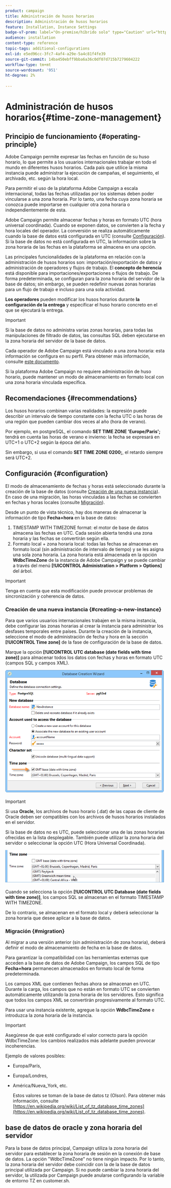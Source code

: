 ```yaml
---
product: campaign
title: Administración de husos horarios
description: Administración de husos horarios
feature: Installation, Instance Settings
badge-v7-prem: label="On-premise/híbrido solo" type="Caution" url="https://experienceleague.adobe.com/docs/campaign-classic/using/installing-campaign-classic/architecture-and-hosting-models/hosting-models-lp/hosting-models.html?lang=es" tooltip="Se aplica solo a implementaciones On-premise e híbridas"
audience: installation
content-type: reference
topic-tags: additional-configurations
exl-id: e5ed96cc-3fc7-4af4-a29e-5a4c81f4fe39
source-git-commit: 14ba450ebff9bba6a36c0df07d715b7279604222
workflow-type: tm+mt
source-wordcount: '951'
ht-degree: 2%

---
```


# Administración de husos horarios{#time-zone-management}



## Principio de funcionamiento {#operating-principle}

Adobe Campaign permite expresar las fechas en función de su huso horario, lo que permite a los usuarios internacionales trabajar en todo el mundo en diferentes husos horarios. Cada país que utilice la misma instancia puede administrar la ejecución de campañas, el seguimiento, el archivado, etc. según la hora local.

Para permitir el uso de la plataforma Adobe Campaign a escala internacional, todas las fechas utilizadas por los sistemas deben poder vincularse a una zona horaria. Por lo tanto, una fecha cuya zona horaria se conozca puede importarse en cualquier otra zona horaria o independientemente de esta.

Adobe Campaign permite almacenar fechas y horas en formato UTC (hora universal coordinada). Cuando se exponen datos, se convierten a la fecha y hora locales del operador. La conversión se realiza automáticamente cuando la base de datos está configurada en UTC (consulte [Configuración](#configuration)). Si la base de datos no está configurada en UTC, la información sobre la zona horaria de las fechas en la plataforma se almacena en una opción.

Las principales funcionalidades de la plataforma en relación con la administración de husos horarios son: importación/exportación de datos y administración de operadores y flujos de trabajo. El **concepto de herencia** está disponible para importaciones/exportaciones o flujos de trabajo. De forma predeterminada, se configuran para la zona horaria del servidor de la base de datos; sin embargo, se pueden redefinir nuevas zonas horarias para un flujo de trabajo e incluso para una sola actividad.

**Los operadores** pueden modificar los husos horarios durante **la configuración de la entrega** y especificar el huso horario concreto en el que se ejecutará la entrega.

>[!IMPORTANT]
>
>Si la base de datos no administra varias zonas horarias, para todas las manipulaciones de filtrado de datos, las consultas SQL deben ejecutarse en la zona horaria del servidor de la base de datos.

Cada operador de Adobe Campaign está vinculado a una zona horaria: esta información se configura en su perfil. Para obtener más información, consulte [este documento](../../platform/using/access-management.md).

Si la plataforma Adobe Campaign no requiere administración de huso horario, puede mantener un modo de almacenamiento en formato local con una zona horaria vinculada específica.

## Recomendaciones {#recommendations}

Los husos horarios combinan varias realidades: la expresión puede describir un intervalo de tiempo constante con la fecha UTC o las horas de una región que pueden cambiar dos veces al año (hora de verano).

Por ejemplo, en postgreSQL, el comando **SET TIME ZONE &#39;Europe/Paris&#39;;** tendrá en cuenta las horas de verano e invierno: la fecha se expresará en UTC+1 o UTC+2 según la época del año.

Sin embargo, si usa el comando **SET TIME ZONE 0200;**, el retardo siempre será UTC+2.

## Configuración {#configuration}

El modo de almacenamiento de fechas y horas está seleccionado durante la creación de la base de datos (consulte [Creación de una nueva instancia](#creating-a-new-instance)). En caso de una migración, las horas vinculadas a las fechas se convierten en fechas y horas locales (consulte [Migración](#migration)).

Desde un punto de vista técnico, hay dos maneras de almacenar la información de tipo **Fecha+hora** en la base de datos:

1. TIMESTAMP WITH TIMEZONE format: el motor de base de datos almacena las fechas en UTC. Cada sesión abierta tendrá una zona horaria y las fechas se convertirán según ella.
1. Formato local + zona horaria local: todas las fechas se almacenan en formato local (sin administración de intervalo de tiempo) y se les asigna una sola zona horaria. La zona horaria está almacenada en la opción **WdbcTimeZone** de la instancia de Adobe Campaign y se puede cambiar a través del menú **[!UICONTROL Administration > Platform > Options]** del árbol.

>[!IMPORTANT]
>
>Tenga en cuenta que esta modificación puede provocar problemas de sincronización y coherencia de datos.

### Creación de una nueva instancia {#creating-a-new-instance}

Para que varios usuarios internacionales trabajen en la misma instancia, debe configurar las zonas horarias al crear la instancia para administrar los desfases temporales entre países. Durante la creación de la instancia, seleccione el modo de administración de fecha y hora en la sección **[!UICONTROL Time zone]** de la fase de configuración de la base de datos.

Marque la opción **[!UICONTROL UTC database (date fields with time zone)]** para almacenar todos los datos con fechas y horas en formato UTC (campos SQL y campos XML).

![](assets/install_wz_select_utc_option.png)

>[!IMPORTANT]
>
>Si usa **Oracle**, los archivos de huso horario (.dat) de las capas de cliente de Oracle deben ser compatibles con los archivos de husos horarios instalados en el servidor.

Si la base de datos no es UTC, puede seleccionar una de las zonas horarias ofrecidas en la lista desplegable. También puede utilizar la zona horaria del servidor o seleccionar la opción UTC (Hora Universal Coordinada).

![](assets/install_wz_unselect_utc_option.png)

Cuando se selecciona la opción **[!UICONTROL UTC Database (date fields with time zone)]**, los campos SQL se almacenan en el formato TIMESTAMP WITH TIMEZONE.

De lo contrario, se almacenan en el formato local y deberá seleccionar la zona horaria que desee aplicar a la base de datos.

### Migración {#migration}

Al migrar a una versión anterior (sin administración de zona horaria), deberá definir el modo de almacenamiento de fecha en la base de datos.

Para garantizar la compatibilidad con las herramientas externas que acceden a la base de datos de Adobe Campaign, los campos SQL de tipo **Fecha+hora** permanecen almacenados en formato local de forma predeterminada.

Los campos XML que contienen fechas ahora se almacenan en UTC. Durante la carga, los campos que no están en formato UTC se convierten automáticamente utilizando la zona horaria de los servidores. Esto significa que todos los campos XML se convertirán progresivamente al formato UTC.

Para usar una instancia existente, agregue la opción **WdbcTimeZone** e introduzca la zona horaria de la instancia.

>[!IMPORTANT]
>
>Asegúrese de que esté configurado el valor correcto para la opción WdbcTimeZone: los cambios realizados más adelante pueden provocar incoherencias.

Ejemplo de valores posibles:

* Europa/París,
* Europa/Londres,
* América/Nueva_York, etc.

  Estos valores se toman de la base de datos tz (Olson). Para obtener más información, consulte [https://en.wikipedia.org/wiki/List_of_tz_database_time_zones](https://en.wikipedia.org/wiki/List_of_tz_database_time_zones).

## base de datos de oracle y zona horaria del servidor

Para la base de datos principal, Campaign utiliza la zona horaria del servidor para establecer la zona horaria de sesión en la conexión de base de datos. La opción &quot;WdbcTimeZone&quot; no tiene ningún impacto. Por lo tanto, la zona horaria del servidor debe coincidir con la de la base de datos principal utilizada por Campaign. Si no puede cambiar la zona horaria del servidor, la utilizada por Campaign puede anularse configurando la variable de entorno TZ en customer.sh.